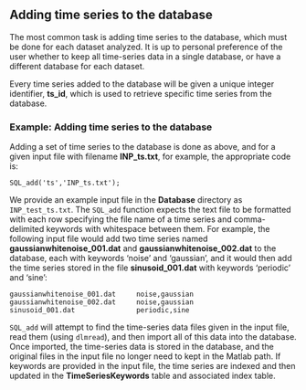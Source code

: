 ## Adding time series to the database
<!--{#sec:addingTimeSeries}-->

The most common task is adding time series to the database, which must be done for each dataset analyzed. It is up to personal preference of the user whether to keep all time-series data in a single database, or have a different database for each dataset.

Every time series added to the database will be given a unique integer identifier, **ts\_id**, which is used to retrieve specific time series from the database.

### Example: Adding time series to the database
Adding a set of time series to the database is done as above, and for a given input file with filename **INP_ts.txt**, for example, the appropriate code is:

    SQL_add('ts','INP_ts.txt');

We provide an example input file in the **Database** directory as `INP_test_ts.txt`.
The `SQL_add` function expects the text file to be formatted with each row specifying the file name of a time series and comma-delimited keywords with whitespace between them.
For example, the following input file would add two time series named **gaussianwhitenoise_001.dat** and **gaussianwhitenoise_002.dat** to the database, each with keywords ‘noise’ and ‘gaussian’, and it would then add the time series stored in the file **sinusoid_001.dat** with keywords ‘periodic’ and ‘sine’:

    gaussianwhitenoise_001.dat     noise,gaussian
    gaussianwhitenoise_002.dat     noise,gaussian
    sinusoid_001.dat               periodic,sine

`SQL_add` will attempt to find the time-series data files given in the input file, read them (using `dlmread`), and then import all of this data into the database.
Once imported, the time-series data is stored in the database, and the original files in the input file no longer need to kept in the Matlab path.
If keywords are provided in the input file, the time series are indexed and then updated in the **TimeSeriesKeywords** table and associated index table.